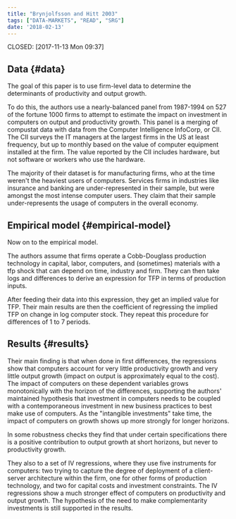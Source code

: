 ```yaml
---
title: "Brynjolfsson and Hitt 2003"
tags: ["DATA-MARKETS", "READ", "SRG"]
date: '2018-02-13'
---
```


CLOSED: <span class="timestamp-wrapper"><span class="timestamp">[2017-11-13 Mon 09:37]</span></span>


## Data {#data}

The goal of this paper is to use firm-level data to determine the determinants
of productivity and output growth.

To do this, the authors use a nearly-balanced panel from 1987-1994 on 527 of the
fortune 1000 firms to attempt to estimate the impact on investment in computers
on output and productivity growth. This panel is a merging of compustat data
with data from the Computer Intelligence InfoCorp, or CII. The CII surveys the
IT managers at the largest firms in the US at least frequency, but up to monthly
based on the value of computer equipment installed at the firm. The value
reported by the CII includes hardware, but not software or workers who use the
hardware.

The majority of their dataset is for manufacturing firms, who at the time
weren't the heaviest users of computers. Services firms in industries like
insurance and banking are under-represented in their sample, but were amongst
the most intense computer users. They claim that their sample under-represents
the usage of computers in the overall economy.


## Empirical model {#empirical-model}

Now on to the empirical model.

The authors assume that firms operate a Cobb-Douglass production technology in
capital, labor, computers, and (sometimes) materials with a tfp shock that can
depend on time, industry and firm. They can then take logs and differences to
derive an expression for TFP in terms of production inputs.

After feeding their data into this expression, they get an implied value for
TFP. Their main results are then the coefficient of regressing the implied TFP
on change in log computer stock. They repeat this procedure for differences of 1
to 7 periods.


## Results {#results}

Their main finding is that when done in first differences, the regressions show
that computers account for very little productivity growth and very little
output growth (impact on output is approximately equal to the cost). The impact
of computers on these dependent variables grows monotonically with the horizon
of the differences, supporting the authors' maintained hypothesis that
investment in computers needs to be coupled with a contemporaneous investment in
new business practices to best make use of computers. As the "intangible
investments" take time, the impact of computers on growth shows up more strongly
for longer horizons.

In some robustness checks they find that under certain specifications there is a
positive contribution to output growth at short horizons, but never to
productivity growth.

They also to a set of IV regressions, where they use five instruments for
computers: two trying to capture the degree of deployment of a client-server
architecture within the firm, one for other forms of production technology, and
two for capital costs and investment constraints. The IV regressions show a much
stronger effect of computers on productivity and output growth. The hypothesis
of the need to make complementarity investments is still supported in the
results.
